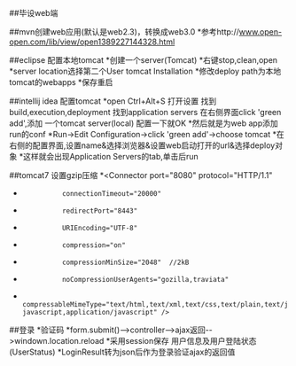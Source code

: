 ##毕设web端


##mvn创建web应用(默认是web2.3)，转换成web3.0
*参考http://www.open-open.com/lib/view/open1389227144328.html

##eclipse 配置本地tomcat
*创建一个server(Tomcat)
*右键stop,clean,open
*server location选择第二个User tomcat Installation
*修改deploy path为本地tomcat的webapps
*保存重启

##intellij idea 配置tomcat
*open  Ctrl+Alt+S 打开设置 找到build,execution,deployment 找到application servers 在右侧界面click 'green add',添加
一个tomcat server(local) 配置一下就OK
*然后就是为web app添加run的conf
*Run->Edit Configuration->click 'green add'->choose tomcat
*在右侧的配置界面,设置name&选择浏览器&设置web启动打开的url&选择deploy对象
*这样就会出现Application Servers的tab,单击后run

##tomcat7 设置gzip压缩
*<Connector port="8080" protocol="HTTP/1.1"
*               connectionTimeout="20000"
*               redirectPort="8443"
*				URIEncoding="UTF-8"
*               compression="on"
*               compressionMinSize="2048"  //2kB
*               noCompressionUserAgents="gozilla,traviata"
*               compressableMimeType="text/html,text/xml,text/css,text/plain,text/javascript,application/x-javascript,application/javascript" />

##登录
*验证码
*form.submit()-->controller-->ajax返回-->windown.location.reload
*采用session保存 用户信息及用户登陆状态(UserStatus)
*LoginResult转为json后作为登录验证ajax的返回值


